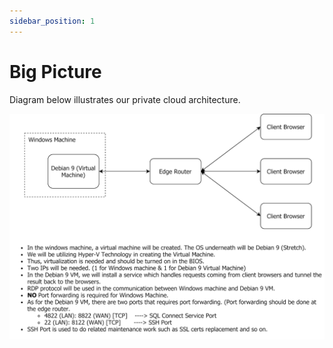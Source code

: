 ```yaml
---
sidebar_position: 1
---
```


# Big Picture

Diagram below illustrates our private cloud architecture.

![BigPicture](../../static/img/private-cloud/big-picture.png)